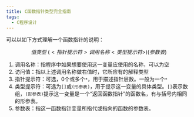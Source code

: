 ```yaml
---
title: C函数指针类型完全指南
tags: 
  - C程序设计
---
```


可以以如下方式理解一个函数指针的说明：

$$ 值类型\ (<指针提示符>调用名称<类型提示符>)(参数表) $$

1. 调用名称：指程序中如果想要使用这一变量应使用的名称，可以为空
2. 访问值：指以上述调用名称做右值时，它所应有的解释类型
3. 指针提示符：可选，0个或多个`*`，用于描述指针层数。一般为一个`*`
4. 类型提示符：可选为`[]`或`(形参表)`，用于提示这一变量的具体类型。`[]`表示数组，`(形参表)`提示这一变量是一个“返回函数指针”的函数名，有与括号内相同的形参表。
5. 参数表：指这一函数指针变量所指代或指向的函数的参数表。